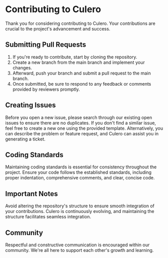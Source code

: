 # Contributing to Culero
Thank you for considering contributing to Culero. Your contributions are crucial to the project's advancement and success.

## Submitting Pull Requests
1. If you're ready to contribute, start by cloning the repository. 
2. Create a new branch from the main branch and implement your changes. 
3. Afterward, push your branch and submit a pull request to the main branch. 
4. Once submitted, be sure to respond to any feedback or comments provided by reviewers promptly.

## Creating Issues
Before you open a new issue, please search through our existing open issues to ensure there are no duplicates. If you don't find a similar issue, feel free to create a new one using the provided template. Alternatively, you can describe the problem or feature request, and Culero can assist you in generating a ticket.

## Coding Standards
Maintaining coding standards is essential for consistency throughout the project. Ensure your code follows the established standards, including proper indentation, comprehensive comments, and clear, concise code.

## Important Notes
Avoid altering the repository's structure to ensure smooth integration of your contributions. Culero is continuously evolving, and maintaining the structure facilitates seamless integration.

## Community
Respectful and constructive communication is encouraged within our community. We're all here to support each other's growth and learning.
